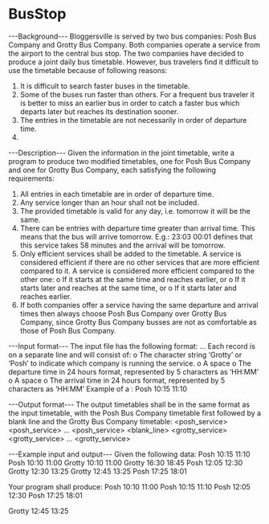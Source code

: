 # BusStop

---Background---
Bloggersville is served by two bus companies: Posh Bus Company and Grotty Bus Company. Both
companies operate a service from the airport to the central bus stop.
The two companies have decided to produce a joint daily bus timetable. However, bus travelers find it
difficult to use the timetable because of following reasons:
  1. It is difficult to search faster buses in the timetable.
  2. Some of the buses run faster than others. For a frequent bus traveler it is better to miss an earlier bus
in order to catch a faster bus which departs later but reaches its destination sooner.
  3. The entries in the timetable are not necessarily in order of departure time.
  4. 
---Description---
Given the information in the joint timetable, write a program to produce two modified timetables, one for
Posh Bus Company and one for Grotty Bus Company, each satisfying the following requirements:
  1. All entries in each timetable are in order of departure time.
  2. Any service longer than an hour shall not be included.
  3. The provided timetable is valid for any day, i.e. tomorrow it will be the same.
  4. There can be entries with departure time greater than arrival time. This means that the bus will arrive
tomorrow. E.g.: 23:03 00:01 defines that this service takes 58 minutes and the arrival will be tomorrow.
  5. Only efficient services shall be added to the timetable. A service is considered efficient if there are no
other services that are more efficient compared to it. A service is considered more efficient compared to
the other one:
    o If it starts at the same time and reaches earlier, or 
    o If it starts later and reaches at the same time, or
    o If it starts later and reaches earlier.
  6. If both companies offer a service having the same departure and arrival times then always choose Posh
Bus Company over Grotty Bus Company, since Grotty Bus Company busses are not as comfortable as
those of Posh Bus Company.

---Input format---
The input file has the following format:
<service>
<service> …
<service><EOF>
Each <service> record is on a separate line and will consist of:
  o The character string ‘Grotty’ or ‘Posh’ to indicate which company is running the service.
  o A space
  o The departure time in 24 hours format, represented by 5 characters as ‘HH:MM’
  o A space
  o The arrival time in 24 hours format, represented by 5 characters as ‘HH:MM’
Example of a <service>:
Posh 10:15 11:10
  
---Output format---
The output timetables shall be in the same format as the input timetable, with the Posh Bus Company
timetable first followed by a blank line and the Grotty Bus Company timetable:
<posh_service>
<posh_service> …
<posh_service>
<blank_line>
<grotty_service>
<grotty_service> …
<grotty_service><EOF>
  
---Example input and output---
Given the following data:
Posh 10:15 11:10
Posh 10:10 11:00
Grotty 10:10 11:00
Grotty 16:30 18:45
Posh 12:05 12:30
Grotty 12:30 13:25
Grotty 12:45 13:25
Posh 17:25 18:01

Your program shall produce:
Posh 10:10 11:00
Posh 10:15 11:10
Posh 12:05 12:30
Posh 17:25 18:01

Grotty 12:45 13:25
